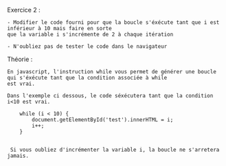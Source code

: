 Exercice 2 :

    - Modifier le code fourni pour que la boucle s'éxécute tant que i est inférieur à 10 mais faire en sorte
    que la variable i s'incrémente de 2 à chaque itération

    - N'oubliez pas de tester le code dans le navigateur


Théorie :

    En javascript, l'instruction while vous permet de générer une boucle qui s'éxécute tant que la condition associée à while
    est vrai.

    Dans l'exemple ci dessous, le code séxécutera tant que la condition i<10 est vrai.

        while (i < 10) {
            document.getElementById('test').innerHTML = i;
            i++;
        }


     Si vous oubliez d'incrémenter la variable i, la boucle ne s'arretera jamais.







